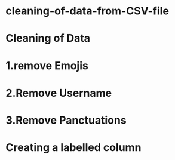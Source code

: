 # cleaning-of-data-from-CSV-file
# Cleaning of Data
# 1.remove Emojis
# 2.Remove Username
# 3.Remove Panctuations
# Creating a labelled column
